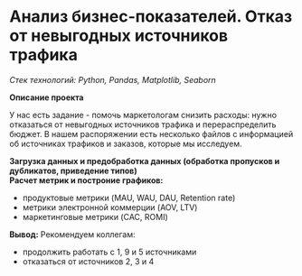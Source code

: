 # **Анализ бизнес-показателей. Отказ от невыгодных источников трафика**

_Стек технологий: Python, Pandas, Matplotlib, Seaborn_

**Описание проекта**

У нас есть задание - помочь маркетологам снизить расходы: нужно отказаться от невыгодных источников трафика и перераспределить бюджет. В нашем распоряжении есть несколько файлов с информацией об источниках трафиков и заказов, которые мы исследуем.

**Загрузка данных и предобработка данных (обработка пропусков и дубликатов, приведение типов)**  
**Расчет метрик и построние графиков:**
- продуктовые метрики (MAU, WAU, DAU, Retention rate)  
- метрики электронной коммерции (AOV, LTV)  
- маркетинговые метрики (CAC, ROMI)  

**Вывод:** Рекомендуем коллегам:  
- продолжить работать с 1, 9 и 5 источниками
- отказаться от источников 2, 3 и 4
